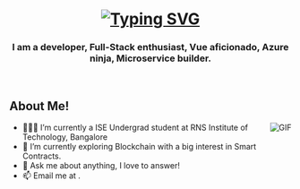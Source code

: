 <h1 align="center">
   <a href="https://git.io/typing-svg"><img src="https://readme-typing-svg.herokuapp.com?font=Press+Start+2P&pause=1000&width=435&lines=Hi%2C+I'm+Hitori+Hikari;Welcome+to+my+profile" alt="Typing SVG" /></a>
</h1>

<h3 align="center">I am a developer, Full-Stack enthusiast, Vue aficionado, Azure ninja, Microservice builder.</h3>
</br>

<h2><strong> About Me! </strong></h2>

<img align="right" alt="GIF" src="https://media.giphy.com/media/LmNwrBhejkK9EFP504/giphy.gif" />

- 👨🏽‍💻 I’m currently a ISE Undergrad student at RNS Institute of Technology, Bangalore
- 🌱 I’m currently exploring Blockchain with a big interest in Smart Contracts. 
- 💬 Ask me about anything, I love to answer!
- 📫 Email me at []().
